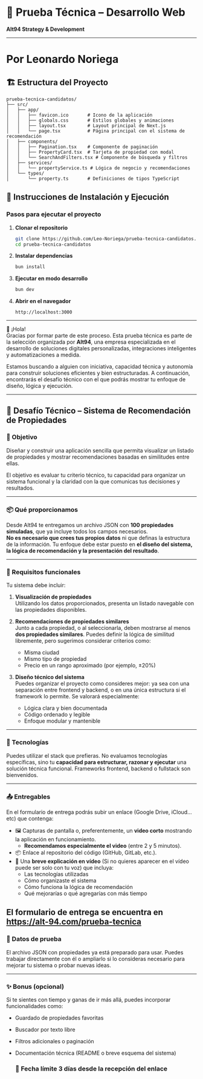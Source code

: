 # 🧩 Prueba Técnica – Desarrollo Web  
**Alt94 Strategy & Development**

---

# Por Leonardo Noriega

## 🏗️ Estructura del Proyecto

```
prueba-tecnica-candidatos/
├── src/
│   ├── app/
│   │   ├── favicon.ico       # Icono de la aplicación
│   │   ├── globals.css       # Estilos globales y animaciones
│   │   ├── layout.tsx        # Layout principal de Next.js
│   │   └── page.tsx          # Página principal con el sistema de recomendación
│   ├── components/
│   │   ├── Pagination.tsx    # Componente de paginación
│   │   ├── PropertyCard.tsx  # Tarjeta de propiedad con modal
│   │   └── SearchAndFilters.tsx # Componente de búsqueda y filtros
│   ├── services/
│   │   └── propertyService.ts # Lógica de negocio y recomendaciones
│   └── types/
│       └── property.ts       # Definiciones de tipos TypeScript
```

## 🚀 Instrucciones de Instalación y Ejecución

### Pasos para ejecutar el proyecto

1. **Clonar el repositorio**
   ```bash
   git clone https://github.com/Leo-Noriega/prueba-tecnica-candidatos.git
   cd prueba-tecnica-candidatos
   ```

2. **Instalar dependencias**
   ```bash
   bun install
   ```

3. **Ejecutar en modo desarrollo**
   ```bash
   bun dev
   ```

4. **Abrir en el navegador**
   ```
   http://localhost:3000
   ```

---

👋 ¡Hola!  
Gracias por formar parte de este proceso. Esta prueba técnica es parte de la selección organizada por **Alt94**, una empresa especializada en el desarrollo de soluciones digitales personalizadas, integraciones inteligentes y automatizaciones a medida.

Estamos buscando a alguien con iniciativa, capacidad técnica y autonomía para construir soluciones eficientes y bien estructuradas. A continuación, encontrarás el desafío técnico con el que podrás mostrar tu enfoque de diseño, lógica y ejecución.

---

## 🧪 Desafío Técnico – Sistema de Recomendación de Propiedades

### 🎯 Objetivo

Diseñar y construir una aplicación sencilla que permita visualizar un listado de propiedades y mostrar recomendaciones basadas en similitudes entre ellas.

El objetivo es evaluar tu criterio técnico, tu capacidad para organizar un sistema funcional y la claridad con la que comunicas tus decisiones y resultados.

---

### 📦 Qué proporcionamos

Desde Alt94 te entregamos un archivo JSON con **100 propiedades simuladas**, que ya incluye todos los campos necesarios.  
**No es necesario que crees tus propios datos** ni que definas la estructura de la información. Tu enfoque debe estar puesto en **el diseño del sistema, la lógica de recomendación y la presentación del resultado**.

---

### 📌 Requisitos funcionales

Tu sistema debe incluir:

1. **Visualización de propiedades**  
   Utilizando los datos proporcionados, presenta un listado navegable con las propiedades disponibles.

2. **Recomendaciones de propiedades similares**  
   Junto a cada propiedad, o al seleccionarla, deben mostrarse al menos **dos propiedades similares**. Puedes definir la lógica de similitud libremente, pero sugerimos considerar criterios como:
   - Misma ciudad
   - Mismo tipo de propiedad
   - Precio en un rango aproximado (por ejemplo, ±20%)

3. **Diseño técnico del sistema**  
   Puedes organizar el proyecto como consideres mejor: ya sea con una separación entre frontend y backend, o en una única estructura si el framework lo permite. Se valorará especialmente:
   - Lógica clara y bien documentada
   - Código ordenado y legible
   - Enfoque modular y mantenible

---

### 🧰 Tecnologías

Puedes utilizar el stack que prefieras. No evaluamos tecnologías específicas, sino tu **capacidad para estructurar, razonar y ejecutar** una solución técnica funcional. Frameworks frontend, backend o fullstack son bienvenidos.

---

### 📤 Entregables

En el formulario de entrega podrás subir un enlace (Google Drive, iCloud…etc) que contenga:

- 🖼️ Capturas de pantalla o, preferentemente, un **video corto** mostrando la aplicación en funcionamiento.  
  - **Recomendamos especialmente el video** (entre 2 y 5 minutos).
- 📦 Enlace al repositorio del código (GitHub, GitLab, etc.).
- 🧠 Una **breve explicación en vídeo** (Si no quieres aparecer en el vídeo puede ser solo con tu voz) que incluya:
  - Las tecnologías utilizadas
  - Cómo organizaste el sistema
  - Cómo funciona la lógica de recomendación
  - Qué mejorarías o qué agregarías con más tiempo

El formulario de entrega se encuentra en https://alt-94.com/prueba-tecnica
---

### 📁 Datos de prueba

El archivo JSON con propiedades ya está preparado para usar. Puedes trabajar directamente con él o ampliarlo si lo consideras necesario para mejorar tu sistema o probar nuevas ideas.

---

### ✨ Bonus (opcional)

Si te sientes con tiempo y ganas de ir más allá, puedes incorporar funcionalidades como:
- Guardado de propiedades favoritas
- Buscador por texto libre
- Filtros adicionales o paginación
- Documentación técnica (README o breve esquema del sistema)

  ### 📆 Fecha límite 3 días desde la recepción del enlace

